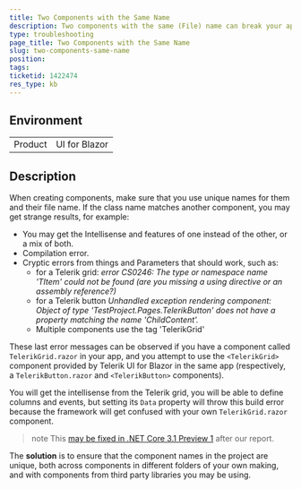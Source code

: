 ```yaml
---
title: Two Components with the Same Name
description: Two components with the same (File) name can break your app.
type: troubleshooting
page_title: Two Components with the Same Name
slug: two-components-same-name
position: 
tags: 
ticketid: 1422474
res_type: kb
---
```


## Environment

<table>
    <tbody>
        <tr>
            <td>Product</td>
            <td>UI for Blazor</td>
        </tr>
    </tbody>
</table>

## Description

When creating components, make sure that you use unique names for them and their file name. If the class name matches another component, you may get strange results, for example:

* You may get the Intellisense and features of one instead of the other, or a mix of both.
* Compilation error.
* Cryptic errors from things and Parameters that should work, such as:
    * for a Telerik grid: _error CS0246: The type or namespace name 'TItem' could not be found (are you missing a using directive or an assembly reference?)_
    * for a Telerik button _Unhandled exception rendering component: Object of type 'TestProject.Pages.TelerikButton' does not have a property matching the name 'ChildContent'._
    * Multiple components use the tag 'TelerikGrid'

These last error messages can be observed if you have a component called `TelerikGrid.razor` in your app, and you attempt to use the `<TelerikGrid>` component provided by Telerik UI for Blazor in the same app (respectively, a `TelerikButton.razor` and `<TelerikButton>` components).

You will get the intellisense from the Telerik grid, you will be able to define columns and events, but setting its `Data` property will throw this build error because the framework will get confused with your own `TelerikGrid.razor` component.

>note This [may be fixed in .NET Core 3.1 Preview 1](https://github.com/aspnet/AspNetCore/issues/13573) after our report.

The **solution** is to ensure that the component names in the project are unique, both across components in different folders of your own making, and with components from third party libraries you may be using.
